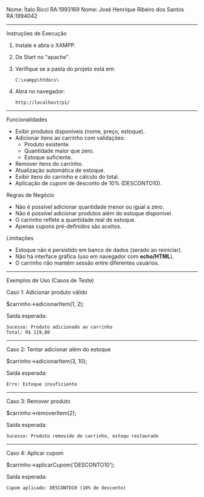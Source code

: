 Nome: Ítalo Ricci RA:1993169
Nome: José Henrique Ribeiro dos Santos RA:1994042

------------------------------------------------------------------------

Instruções de Execução 

1.  Instale e abra o XAMPP.

2.  De Start no "apache".

3.  Verifique se a pasta do projeto está em:

        C:\xampp\htdocs\

4.  Abra no navegador:

        http://localhost/p1/

------------------------------------------------------------------------

Funcionalidades

-   Exibir produtos disponíveis (nome, preço, estoque).
-   Adicionar itens ao carrinho com validações:
    -   Produto existente.
    -   Quantidade maior que zero.
    -   Estoque suficiente.
-   Remover itens do carrinho.
-   Atualização automática de estoque.
-   Exibir itens do carrinho e cálculo do total.
-   Aplicação de cupom de desconto de 10% (DESCONTO10).

Regras de Negócio

-   Não é possível adicionar quantidade menor ou igual a zero.
-   Não é possível adicionar produtos além do estoque disponível.
-   O carrinho reflete a quantidade real de estoque.
-   Apenas cupons pré-definidos são aceitos.

Limitações

-   Estoque não é persistido em banco de dados (zerado ao reiniciar).
-   Não há interface gráfica (uso em navegador com **echo/HTML**).
-   O carrinho não mantém sessão entre diferentes usuários.

------------------------------------------------------------------------

Exemplos de Uso (Casos de Teste)

Caso 1: Adicionar produto válido

$carrinho->adicionarItem(1, 2);

Saída esperada:

    Sucesso: Produto adicionado ao carrinho
    Total: R$ 119,80

------------------------------------------------------------------------

Caso 2: Tentar adicionar além do estoque

$carrinho->adicionarItem(3, 10);

Saída esperada:

    Erro: Estoque insuficiente

------------------------------------------------------------------------

Caso 3: Remover produto

$carrinho->removerItem(2);

Saída esperada:

    Sucesso: Produto removido do carrinho, estoqu restaurado

------------------------------------------------------------------------

Caso 4: Aplicar cupom

$carrinho->aplicarCupom('DESCONTO10');

Saída esperada:

    Cupom aplicado: DESCONTO10 (10% de desconto)
